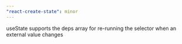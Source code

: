 ```yaml
---
"react-create-state": minor
---
```


useState supports the deps array for re-running the selector when an external value changes
